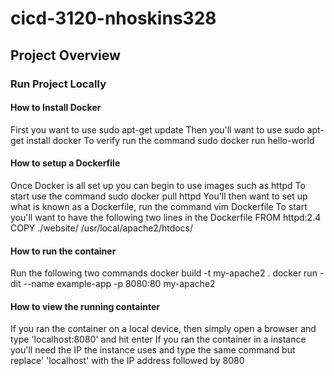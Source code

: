 # cicd-3120-nhoskins328
## Project Overview
### Run Project Locally
#### How to Install Docker
First you want to use sudo apt-get update
Then you'll want to use sudo apt-get install docker
To verify run the command sudo docker run hello-world
#### How to setup a Dockerfile
Once Docker is all set up you can begin to use images such as httpd
To start use the command sudo docker pull httpd
You'll then want to set up what is known as a Dockerfile, run the command vim Dockerfile
To start you'll want to have the following two lines in the Dockerfile
FROM httpd:2.4
COPY ./website/ /usr/local/apache2/htdocs/
#### How to run the container 
Run the following two commands 
docker build -t my-apache2 .
docker run -dit --name example-app -p 8080:80 my-apache2
#### How to view the running containter
If you ran the container on a local device, then simply open a browser and type 'localhost:8080' and hit enter
If you ran the container in a instance you'll need the IP the instance uses and type the same command but replace' 'localhost' with the IP address followed by 8080

